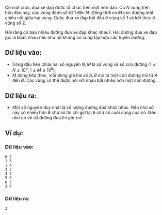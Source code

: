 <!--
**<center>NGUỒN: Hội thảo Duyên Hải 2016 - Lê Thanh Bình</center>**
-->
Có một cuộc đua xe đạp được tổ chức trên một hòn đảo. Có $N$ vùng trên hòn đảo này, các vùng đánh số từ $1$ đến $N$. Đồng thời có $M$ con đường một chiều nối giữa hai vùng. Cuộc đua xe đạp bắt đầu ở vùng số $1$ và kết thúc ở vùng số $2$.

Hỏi rằng có bao nhiêu đường đua xe đạp khác nhau?. Hai đường đua xe đạp gọi là khác nhau nếu như nó không có cùng tập hợp các tuyến đường.

## Dữ liệu vào:
- Dòng đầu tiên chứa hai số nguyên $N, M$ là số vùng và số con đường $(1≤N≤10^4, 1≤M≤10^5)$;
- $M$ dòng tiếp theo, mỗi dòng ghi hai số $A,B$ mô tả một con đường nối từ $A$ đến $B$. Các vùng có thể được nối với nhau bởi nhiều hơn một con đường.

## Dữ liệu ra:
- Một số nguyên duy nhất là số lượng đường đua khác nhau. Nếu như số này có nhiều hơn $9$ chữ số thì chỉ giữ lại $9$ chữ số cuối cùng của nó.  Nếu như có vô số đường đua thì ghi `inf`.

## Ví dụ:
### Dữ liệu vào:
```
6 7
1 3
1 4
3 2
4 2
5 6
6 5
3 4
```

### Dữ liệu ra:
```
3
```
